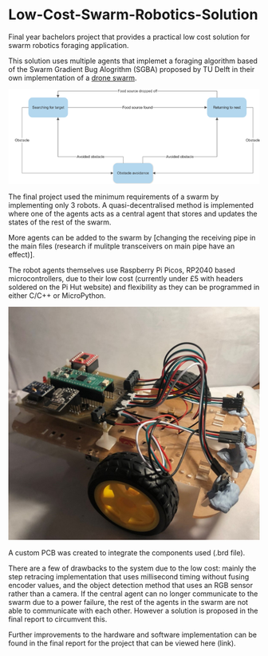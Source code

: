 # Low-Cost-Swarm-Robotics-Solution
Final year bachelors project that provides a practical low cost solution for swarm robotics foraging application.

This solution uses multiple agents that implemet a foraging algorithm based of the Swarm Gradient Bug Alogrithm (SGBA) proposed by TU Delft in their own implementation of a [drone swarm](https://www.science.org/doi/10.1126/scirobotics.aaw9710).

![](./sgba_algo.png)

The final project used the minimum requirements of a swarm by implementing only 3 robots. A quasi-decentralised method is implemented where one of the agents acts as a central agent that stores and updates the states of the rest of the swarm.

More agents can be added to the swarm by [changing the receiving pipe in the main files (research if mulitple transceivers on main pipe have an effect)].

The robot agents themselves use Raspberry Pi Picos, RP2040 based microcontrollers, due to their low cost (currently under £5 with headers soldered on the Pi Hut website) and flexibility as they can be programmed in either C/C++ or MicroPython.

<img src="robot_agent.jpg" alt="" width="800"/>

A custom PCB was created to integrate the components used (.brd file).

There are a few of drawbacks to the system due to the low cost: mainly the step retracing implementation that uses millisecond timing without fusing encoder values, and the object detection method that uses an RGB sensor rather than a camera. If the central agent can no longer communicate to the swarm due to a power failure, the rest of the agents in the swarm are not able to communicate with each other. However a solution is proposed in the final report to circumvent this.

Further improvements to the hardware and software implementation can be found in the final report for the project that can be viewed here (link).

